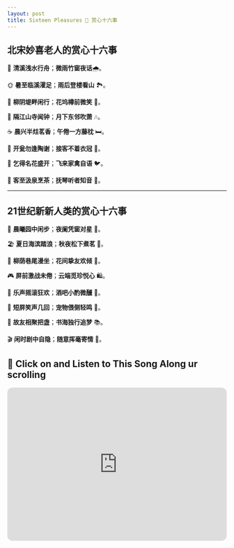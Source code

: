 ```yaml
---
layout: post
title: Sixteen Pleasures 💖 赏心十六事
---
```


## 北宋妙喜老人的赏心十六事

🌊 **清溪浅水行舟**；**微雨竹窗夜话**🌧️。

🌞 **暑至临溪濯足**；**雨后登楼看山** 🏞️。

🌳 **柳阴堤畔闲行**；**花坞樽前微笑** 🌸。

🔔 **隔江山寺闻钟**；**月下东邻吹萧** 🎶。

☕ **晨兴半炷茗香**；**午倦一方藤枕** 🛏️。

🍶 **开瓮勿逢陶谢**；**接客不着衣冠** 👘。

🌺 **乞得名花盛开**；**飞来家禽自语** 🐦。

🍵 **客至汲泉烹茶**；**抚琴听者知音** 🎻。

---

## 21世纪新新人类的赏心十六事

🌅 **晨曦园中闲步**；**夜阑凭窗对星** 🌌。

🏖️ **夏日海滨踏浪**；**秋夜松下煮茗** 🍵。

🌳 **柳荫巷尾漫坐**；**花间挚友欢倾** 🌺。

🎮 **屏前激战未倦**；**云端觅珍悦心** 🛍️。

🎸 **乐声摇滚狂欢**；**酒吧小酌微醺** 🍻。

📱 **短屏笑声几回**；**宠物偎侧轻鸣** 🐾。

🥂 **故友相聚把盏**；**书海独行追梦** 📚。

🎬 **闲时剧中自隐**；**随意挥毫寄情** 🎨。


## 🎵 Click on and Listen to This Song Along ur scrolling 

<iframe style="border-radius:12px" src="https://open.spotify.com/embed/track/54CAG8n70kKVbFV6l1zF4G?utm_source=generator" width="100%" height="352" frameBorder="0" allowfullscreen="" allow="autoplay; clipboard-write; encrypted-media; fullscreen; picture-in-picture" loading="lazy"></iframe>

